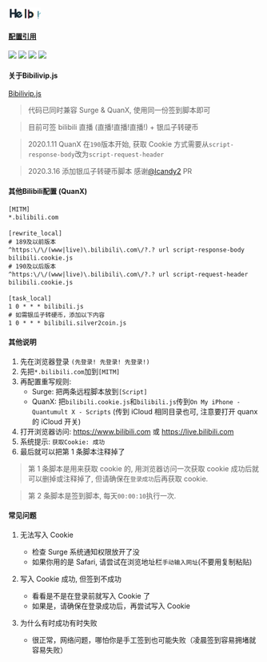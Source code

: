 ## <a href="https://t.me/Nan_nx"><img src="https://raw.githubusercontent.com/Nan-nx/Nan-nx/main/hello.gif" width="65px"/></a>

#### [配置引用](https://raw.githubusercontent.com/Nan-nx/En/master/Bilibili/Bilibili.conf)

<a href="https://github.com/Nan-nx/En"><img src='https://img.shields.io/badge/Quan_X-v2.0-brown'/></a> 
<a href="https://github.com/Nan-nx/Scriptable"><img src='https://img.shields.io/badge/Scriptable-v1.0-orange'/></a>
<a href="https://github.com/Nan-nx/Book"><img src='https://img.shields.io/badge/Book-v3.0-red'/></a> 
<a href="https://t.me/Nan_nx"><img src='https://img.shields.io/badge/By-Nan--nx-green'/></a>

#### 关于Bibilivip.js
[Bibilivip.js](https://raw.githubusercontent.com/Nan-nx/En/master/Bilibili/Bibilivip.js)

> 代码已同时兼容 Surge & QuanX, 使用同一份签到脚本即可

> 目前可签 bilibili 直播 (直播!直播!直播!) + 银瓜子转硬币

> 2020.1.11 QuanX 在`190`版本开始, 获取 Cookie 方式需要从`script-response-body`改为`script-request-header`

> 2020.3.16 添加银瓜子转硬币脚本 感谢[@lcandy2](https://github.com/lcandy2) PR

#### 其他Bilibili配置 (QuanX)

```properties
[MITM]
*.bilibili.com

[rewrite_local]
# 189及以前版本
^https:\/\/(www|live)\.bilibili\.com\/?.? url script-response-body bilibili.cookie.js
# 190及以后版本
^https:\/\/(www|live)\.bilibili\.com\/?.? url script-request-header bilibili.cookie.js

[task_local]
1 0 * * * bilibili.js
# 如需银瓜子转硬币，添加以下内容 
1 0 * * * bilibili.silver2coin.js
```

#### 其他说明

1. 先在浏览器登录 `(先登录! 先登录! 先登录!)`
2. 先把`*.bilibili.com`加到`[MITM]`
3. 再配置重写规则:
   - Surge: 把两条远程脚本放到`[Script]`
   - QuanX: 把`bilibili.cookie.js`和`bilibili.js`传到`On My iPhone - Quantumult X - Scripts` (传到 iCloud 相同目录也可, 注意要打开 quanx 的 iCloud 开关)
4. 打开浏览器访问: https://www.bilibili.com 或 https://live.bilibili.com
5. 系统提示: `获取Cookie: 成功`
6. 最后就可以把第 1 条脚本注释掉了

> 第 1 条脚本是用来获取 cookie 的, 用浏览器访问一次获取 cookie 成功后就可以删掉或注释掉了, 但请确保在`登录成功`后再获取 cookie.

> 第 2 条脚本是签到脚本, 每天`00:00:10`执行一次.

#### 常见问题

1. 无法写入 Cookie

   - 检查 Surge 系统通知权限放开了没
   - 如果你用的是 Safari, 请尝试在浏览地址栏`手动输入网址`(不要用复制粘贴)

2. 写入 Cookie 成功, 但签到不成功

   - 看看是不是在登录前就写入 Cookie 了
   - 如果是，请确保在登录成功后，再尝试写入 Cookie

3. 为什么有时成功有时失败

   - 很正常，网络问题，哪怕你是手工签到也可能失败（凌晨签到容易拥堵就容易失败）

